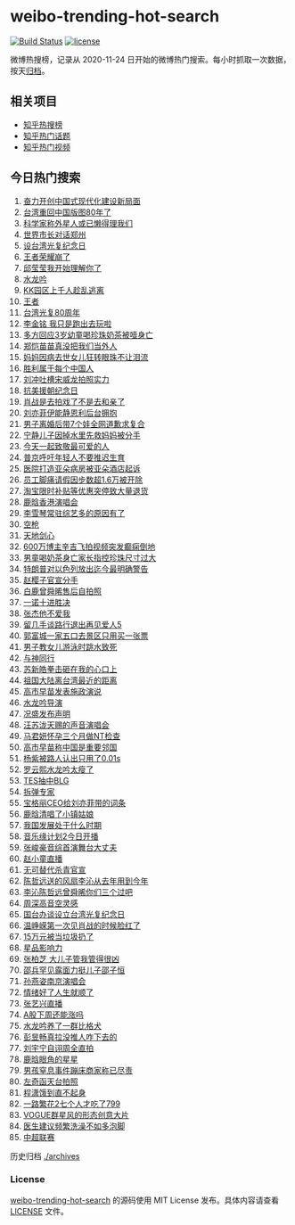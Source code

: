 # weibo-trending-hot-search

[![Build Status](https://github.com/justjavac/weibo-trending-hot-search/workflows/ci/badge.svg?branch=master)](https://github.com/justjavac/weibo-trending-hot-search/actions)
[![license](https://img.shields.io/github/license/justjavac/weibo-trending-hot-search)](https://github.com/justjavac/weibo-trending-hot-search/blob/master/LICENSE)

微博热搜榜，记录从 2020-11-24 日开始的微博热门搜索。每小时抓取一次数据，按天[归档](./archives)。

## 相关项目

- [知乎热搜榜](https://github.com/justjavac/zhihu-trending-top-search)
- [知乎热门话题](https://github.com/justjavac/zhihu-trending-hot-questions)
- [知乎热门视频](https://github.com/justjavac/zhihu-trending-hot-video)

## 今日热门搜索

<!-- BEGIN -->
<!-- 最后更新时间 Sat Oct 25 2025 04:44:45 GMT+0800 (China Standard Time) -->

1. [奋力开创中国式现代化建设新局面](https://s.weibo.com//weibo?q=%23%E5%A5%8B%E5%8A%9B%E5%BC%80%E5%88%9B%E4%B8%AD%E5%9B%BD%E5%BC%8F%E7%8E%B0%E4%BB%A3%E5%8C%96%E5%BB%BA%E8%AE%BE%E6%96%B0%E5%B1%80%E9%9D%A2%23&Refer=new_time)
1. [台湾重回中国版图80年了](https://s.weibo.com//weibo?q=%23%E5%8F%B0%E6%B9%BE%E9%87%8D%E5%9B%9E%E4%B8%AD%E5%9B%BD%E7%89%88%E5%9B%BE80%E5%B9%B4%E4%BA%86%23&t=31&band_rank=10&Refer=top)
1. [科学家称外星人或已懒得理我们](https://s.weibo.com//weibo?q=%E7%A7%91%E5%AD%A6%E5%AE%B6%E7%A7%B0%E5%A4%96%E6%98%9F%E4%BA%BA%E6%88%96%E5%B7%B2%E6%87%92%E5%BE%97%E7%90%86%E6%88%91%E4%BB%AC&t=31&band_rank=2&Refer=top)
1. [世界市长对话郑州](https://s.weibo.com//weibo?q=%23%E4%B8%96%E7%95%8C%E5%B8%82%E9%95%BF%E5%AF%B9%E8%AF%9D%E9%83%91%E5%B7%9E%23&t=31&band_rank=3&Refer=top)
1. [设台湾光复纪念日](https://s.weibo.com//weibo?q=%23%E8%AE%BE%E5%8F%B0%E6%B9%BE%E5%85%89%E5%A4%8D%E7%BA%AA%E5%BF%B5%E6%97%A5%23&t=31&band_rank=1&Refer=top)
1. [王者荣耀崩了](https://s.weibo.com//weibo?q=%E7%8E%8B%E8%80%85%E8%8D%A3%E8%80%80%E5%B4%A9%E4%BA%86&t=31&band_rank=5&Refer=top)
1. [邱莹莹我开始理解你了](https://s.weibo.com//weibo?q=%E9%82%B1%E8%8E%B9%E8%8E%B9%E6%88%91%E5%BC%80%E5%A7%8B%E7%90%86%E8%A7%A3%E4%BD%A0%E4%BA%86&t=31&band_rank=45&Refer=top)
1. [水龙吟](https://s.weibo.com//weibo?q=%E6%B0%B4%E9%BE%99%E5%90%9F&t=31&band_rank=6&Refer=top)
1. [KK园区上千人趁乱逃离](https://s.weibo.com//weibo?q=%23KK%E5%9B%AD%E5%8C%BA%E4%B8%8A%E5%8D%83%E4%BA%BA%E8%B6%81%E4%B9%B1%E9%80%83%E7%A6%BB%23&t=31&band_rank=4&Refer=top)
1. [王者](https://s.weibo.com//weibo?q=%E7%8E%8B%E8%80%85&t=31&band_rank=1&Refer=top)
1. [台湾光复80周年](https://s.weibo.com//weibo?q=%23%E5%8F%B0%E6%B9%BE%E5%85%89%E5%A4%8D80%E5%91%A8%E5%B9%B4%23&t=31&band_rank=30&Refer=top)
1. [李金铭 我只是跑出去玩啦](https://s.weibo.com//weibo?q=%E6%9D%8E%E9%87%91%E9%93%AD%20%E6%88%91%E5%8F%AA%E6%98%AF%E8%B7%91%E5%87%BA%E5%8E%BB%E7%8E%A9%E5%95%A6&t=31&band_rank=11&Refer=top)
1. [多方回应3岁幼童喝珍珠奶茶被噎身亡](https://s.weibo.com//weibo?q=%23%E5%A4%9A%E6%96%B9%E5%9B%9E%E5%BA%943%E5%B2%81%E5%B9%BC%E7%AB%A5%E5%96%9D%E7%8F%8D%E7%8F%A0%E5%A5%B6%E8%8C%B6%E8%A2%AB%E5%99%8E%E8%BA%AB%E4%BA%A1%23&t=31&band_rank=14&Refer=top)
1. [郑恺苗苗真没把我们当外人](https://s.weibo.com//weibo?q=%E9%83%91%E6%81%BA%E8%8B%97%E8%8B%97%E7%9C%9F%E6%B2%A1%E6%8A%8A%E6%88%91%E4%BB%AC%E5%BD%93%E5%A4%96%E4%BA%BA&t=31&band_rank=12&Refer=top)
1. [妈妈因病去世女儿狂转眼珠不让泪流](https://s.weibo.com//weibo?q=%23%E5%A6%88%E5%A6%88%E5%9B%A0%E7%97%85%E5%8E%BB%E4%B8%96%E5%A5%B3%E5%84%BF%E7%8B%82%E8%BD%AC%E7%9C%BC%E7%8F%A0%E4%B8%8D%E8%AE%A9%E6%B3%AA%E6%B5%81%23&t=31&band_rank=15&Refer=top)
1. [胜利属于每个中国人](https://s.weibo.com//weibo?q=%23%E8%83%9C%E5%88%A9%E5%B1%9E%E4%BA%8E%E6%AF%8F%E4%B8%AA%E4%B8%AD%E5%9B%BD%E4%BA%BA%23&t=31&band_rank=35&Refer=top)
1. [刘冲吐槽宋威龙拍照实力](https://s.weibo.com//weibo?q=%23%E5%88%98%E5%86%B2%E5%90%90%E6%A7%BD%E5%AE%8B%E5%A8%81%E9%BE%99%E6%8B%8D%E7%85%A7%E5%AE%9E%E5%8A%9B%23&t=31&band_rank=31&Refer=top)
1. [抗美援朝纪念日](https://s.weibo.com//weibo?q=%23%E6%8A%97%E7%BE%8E%E6%8F%B4%E6%9C%9D%E7%BA%AA%E5%BF%B5%E6%97%A5%23&t=31&band_rank=25&Refer=top)
1. [肖战是去拍戏了不是去和亲了](https://s.weibo.com//weibo?q=%E8%82%96%E6%88%98%E6%98%AF%E5%8E%BB%E6%8B%8D%E6%88%8F%E4%BA%86%E4%B8%8D%E6%98%AF%E5%8E%BB%E5%92%8C%E4%BA%B2%E4%BA%86&t=31&band_rank=13&Refer=top)
1. [刘亦菲伊能静恩利后台拥抱](https://s.weibo.com//weibo?q=%23%E5%88%98%E4%BA%A6%E8%8F%B2%E4%BC%8A%E8%83%BD%E9%9D%99%E6%81%A9%E5%88%A9%E5%90%8E%E5%8F%B0%E6%8B%A5%E6%8A%B1%23&t=31&band_rank=42&Refer=top)
1. [男子离婚后带7个娃全网道歉求复合](https://s.weibo.com//weibo?q=%23%E7%94%B7%E5%AD%90%E7%A6%BB%E5%A9%9A%E5%90%8E%E5%B8%A67%E4%B8%AA%E5%A8%83%E5%85%A8%E7%BD%91%E9%81%93%E6%AD%89%E6%B1%82%E5%A4%8D%E5%90%88%23&t=31&band_rank=26&Refer=top)
1. [宁静儿子因掉水里先救妈妈被分手](https://s.weibo.com//weibo?q=%E5%AE%81%E9%9D%99%E5%84%BF%E5%AD%90%E5%9B%A0%E6%8E%89%E6%B0%B4%E9%87%8C%E5%85%88%E6%95%91%E5%A6%88%E5%A6%88%E8%A2%AB%E5%88%86%E6%89%8B&t=31&band_rank=22&Refer=top)
1. [今天一起致敬最可爱的人](https://s.weibo.com//weibo?q=%23%E4%BB%8A%E5%A4%A9%E4%B8%80%E8%B5%B7%E8%87%B4%E6%95%AC%E6%9C%80%E5%8F%AF%E7%88%B1%E7%9A%84%E4%BA%BA%23&t=31&band_rank=41&Refer=top)
1. [普京呼吁年轻人不要推迟生育](https://s.weibo.com//weibo?q=%23%E6%99%AE%E4%BA%AC%E5%91%BC%E5%90%81%E5%B9%B4%E8%BD%BB%E4%BA%BA%E4%B8%8D%E8%A6%81%E6%8E%A8%E8%BF%9F%E7%94%9F%E8%82%B2%23&t=31&band_rank=5&Refer=top)
1. [医院打造亚朵病房被亚朵酒店起诉](https://s.weibo.com//weibo?q=%23%E5%8C%BB%E9%99%A2%E6%89%93%E9%80%A0%E4%BA%9A%E6%9C%B5%E7%97%85%E6%88%BF%E8%A2%AB%E4%BA%9A%E6%9C%B5%E9%85%92%E5%BA%97%E8%B5%B7%E8%AF%89%23&t=31&band_rank=48&Refer=top)
1. [员工脚痛请假因步数超1.6万被开除](https://s.weibo.com//weibo?q=%23%E5%91%98%E5%B7%A5%E8%84%9A%E7%97%9B%E8%AF%B7%E5%81%87%E5%9B%A0%E6%AD%A5%E6%95%B0%E8%B6%851.6%E4%B8%87%E8%A2%AB%E5%BC%80%E9%99%A4%23&t=31&band_rank=17&Refer=top)
1. [淘宝限时补贴等优惠突停致大量退货](https://s.weibo.com//weibo?q=%23%E6%B7%98%E5%AE%9D%E9%99%90%E6%97%B6%E8%A1%A5%E8%B4%B4%E7%AD%89%E4%BC%98%E6%83%A0%E7%AA%81%E5%81%9C%E8%87%B4%E5%A4%A7%E9%87%8F%E9%80%80%E8%B4%A7%23&t=31&band_rank=32&Refer=top)
1. [鹿晗香港演唱会](https://s.weibo.com//weibo?q=%E9%B9%BF%E6%99%97%E9%A6%99%E6%B8%AF%E6%BC%94%E5%94%B1%E4%BC%9A&t=31&band_rank=44&Refer=top)
1. [李雪琴常驻综艺多的原因有了](https://s.weibo.com//weibo?q=%E6%9D%8E%E9%9B%AA%E7%90%B4%E5%B8%B8%E9%A9%BB%E7%BB%BC%E8%89%BA%E5%A4%9A%E7%9A%84%E5%8E%9F%E5%9B%A0%E6%9C%89%E4%BA%86&t=31&band_rank=28&Refer=top)
1. [空枪](https://s.weibo.com//weibo?q=%E7%A9%BA%E6%9E%AA&t=31&band_rank=50&Refer=top)
1. [天地剑心](https://s.weibo.com//weibo?q=%E5%A4%A9%E5%9C%B0%E5%89%91%E5%BF%83&t=31&band_rank=34&Refer=top)
1. [600万博主辛吉飞拍视频突发癫痫倒地](https://s.weibo.com//weibo?q=%23600%E4%B8%87%E5%8D%9A%E4%B8%BB%E8%BE%9B%E5%90%89%E9%A3%9E%E6%8B%8D%E8%A7%86%E9%A2%91%E7%AA%81%E5%8F%91%E7%99%AB%E7%97%AB%E5%80%92%E5%9C%B0%23&t=31&band_rank=33&Refer=top)
1. [男童喝奶茶身亡家长指控珍珠尺寸过大](https://s.weibo.com//weibo?q=%23%E7%94%B7%E7%AB%A5%E5%96%9D%E5%A5%B6%E8%8C%B6%E8%BA%AB%E4%BA%A1%E5%AE%B6%E9%95%BF%E6%8C%87%E6%8E%A7%E7%8F%8D%E7%8F%A0%E5%B0%BA%E5%AF%B8%E8%BF%87%E5%A4%A7%23&t=31&band_rank=16&Refer=top)
1. [特朗普对以色列放出迄今最明确警告](https://s.weibo.com//weibo?q=%23%E7%89%B9%E6%9C%97%E6%99%AE%E5%AF%B9%E4%BB%A5%E8%89%B2%E5%88%97%E6%94%BE%E5%87%BA%E8%BF%84%E4%BB%8A%E6%9C%80%E6%98%8E%E7%A1%AE%E8%AD%A6%E5%91%8A%23&t=31&band_rank=38&Refer=top)
1. [赵樱子官宣分手](https://s.weibo.com//weibo?q=%23%E8%B5%B5%E6%A8%B1%E5%AD%90%E5%AE%98%E5%AE%A3%E5%88%86%E6%89%8B%23&t=31&band_rank=21&Refer=top)
1. [白鹿曾舜晞售后自拍照](https://s.weibo.com//weibo?q=%23%E7%99%BD%E9%B9%BF%E6%9B%BE%E8%88%9C%E6%99%9E%E5%94%AE%E5%90%8E%E8%87%AA%E6%8B%8D%E7%85%A7%23&t=31&band_rank=18&Refer=top)
1. [一诺十进胜决](https://s.weibo.com//weibo?q=%23%E4%B8%80%E8%AF%BA%E5%8D%81%E8%BF%9B%E8%83%9C%E5%86%B3%23&t=31&band_rank=20&Refer=top)
1. [张杰他不爱我](https://s.weibo.com//weibo?q=%23%E5%BC%A0%E6%9D%B0%E4%BB%96%E4%B8%8D%E7%88%B1%E6%88%91%23&t=31&band_rank=35&Refer=top)
1. [留几手谈路行退出再见爱人5](https://s.weibo.com//weibo?q=%23%E7%95%99%E5%87%A0%E6%89%8B%E8%B0%88%E8%B7%AF%E8%A1%8C%E9%80%80%E5%87%BA%E5%86%8D%E8%A7%81%E7%88%B1%E4%BA%BA5%23&t=31&band_rank=42&Refer=top)
1. [郭富城一家五口去景区只用买一张票](https://s.weibo.com//weibo?q=%E9%83%AD%E5%AF%8C%E5%9F%8E%E4%B8%80%E5%AE%B6%E4%BA%94%E5%8F%A3%E5%8E%BB%E6%99%AF%E5%8C%BA%E5%8F%AA%E7%94%A8%E4%B9%B0%E4%B8%80%E5%BC%A0%E7%A5%A8&t=31&band_rank=45&Refer=top)
1. [男子教女儿游泳时跳水致死](https://s.weibo.com//weibo?q=%23%E7%94%B7%E5%AD%90%E6%95%99%E5%A5%B3%E5%84%BF%E6%B8%B8%E6%B3%B3%E6%97%B6%E8%B7%B3%E6%B0%B4%E8%87%B4%E6%AD%BB%23&t=31&band_rank=27&Refer=top)
1. [与神同行](https://s.weibo.com//weibo?q=%23%E4%B8%8E%E7%A5%9E%E5%90%8C%E8%A1%8C%23&t=31&band_rank=48&Refer=top)
1. [苏新皓拳击砸在我的心口上](https://s.weibo.com//weibo?q=%E8%8B%8F%E6%96%B0%E7%9A%93%E6%8B%B3%E5%87%BB%E7%A0%B8%E5%9C%A8%E6%88%91%E7%9A%84%E5%BF%83%E5%8F%A3%E4%B8%8A&t=31&band_rank=42&Refer=top)
1. [祖国大陆离台湾最近的距离](https://s.weibo.com//weibo?q=%23%E7%A5%96%E5%9B%BD%E5%A4%A7%E9%99%86%E7%A6%BB%E5%8F%B0%E6%B9%BE%E6%9C%80%E8%BF%91%E7%9A%84%E8%B7%9D%E7%A6%BB%23&t=31&band_rank=30&Refer=top)
1. [高市早苗发表施政演说](https://s.weibo.com//weibo?q=%23%E9%AB%98%E5%B8%82%E6%97%A9%E8%8B%97%E5%8F%91%E8%A1%A8%E6%96%BD%E6%94%BF%E6%BC%94%E8%AF%B4%23&t=31&band_rank=49&Refer=top)
1. [水龙吟导演](https://s.weibo.com//weibo?q=%23%E6%B0%B4%E9%BE%99%E5%90%9F%E5%AF%BC%E6%BC%94%23&t=31&band_rank=36&Refer=top)
1. [况盛发布声明](https://s.weibo.com//weibo?q=%23%E5%86%B5%E7%9B%9B%E5%8F%91%E5%B8%83%E5%A3%B0%E6%98%8E%23&t=31&band_rank=7&Refer=top)
1. [汪苏泷天赐的声音演唱会](https://s.weibo.com//weibo?q=%E6%B1%AA%E8%8B%8F%E6%B3%B7%E5%A4%A9%E8%B5%90%E7%9A%84%E5%A3%B0%E9%9F%B3%E6%BC%94%E5%94%B1%E4%BC%9A&t=31&band_rank=37&Refer=top)
1. [马君妍怀孕三个月做NT检查](https://s.weibo.com//weibo?q=%23%E9%A9%AC%E5%90%9B%E5%A6%8D%E6%80%80%E5%AD%95%E4%B8%89%E4%B8%AA%E6%9C%88%E5%81%9ANT%E6%A3%80%E6%9F%A5%23&t=31&band_rank=19&Refer=top)
1. [高市早苗称中国是重要邻国](https://s.weibo.com//weibo?q=%23%E9%AB%98%E5%B8%82%E6%97%A9%E8%8B%97%E7%A7%B0%E4%B8%AD%E5%9B%BD%E6%98%AF%E9%87%8D%E8%A6%81%E9%82%BB%E5%9B%BD%23&t=31&band_rank=46&Refer=top)
1. [杨紫被路人认出只用了0.01s](https://s.weibo.com//weibo?q=%E6%9D%A8%E7%B4%AB%E8%A2%AB%E8%B7%AF%E4%BA%BA%E8%AE%A4%E5%87%BA%E5%8F%AA%E7%94%A8%E4%BA%860.01s&t=31&band_rank=18&Refer=top)
1. [罗云熙水龙吟太瘦了](https://s.weibo.com//weibo?q=%E7%BD%97%E4%BA%91%E7%86%99%E6%B0%B4%E9%BE%99%E5%90%9F%E5%A4%AA%E7%98%A6%E4%BA%86&t=31&band_rank=23&Refer=top)
1. [TES抽中BLG](https://s.weibo.com//weibo?q=%23TES%E6%8A%BD%E4%B8%ADBLG%23&t=31&band_rank=43&Refer=top)
1. [拆弹专家](https://s.weibo.com//weibo?q=%E6%8B%86%E5%BC%B9%E4%B8%93%E5%AE%B6&t=31&band_rank=46&Refer=top)
1. [宝格丽CEO给刘亦菲带的词条](https://s.weibo.com//weibo?q=%E5%AE%9D%E6%A0%BC%E4%B8%BDCEO%E7%BB%99%E5%88%98%E4%BA%A6%E8%8F%B2%E5%B8%A6%E7%9A%84%E8%AF%8D%E6%9D%A1&t=31&band_rank=47&Refer=top)
1. [鹿晗清唱了小镇姑娘](https://s.weibo.com//weibo?q=%23%E9%B9%BF%E6%99%97%E6%B8%85%E5%94%B1%E4%BA%86%E5%B0%8F%E9%95%87%E5%A7%91%E5%A8%98%23&t=31&band_rank=34&Refer=top)
1. [我国发展处于什么时期](https://s.weibo.com//weibo?q=%23%E6%88%91%E5%9B%BD%E5%8F%91%E5%B1%95%E5%A4%84%E4%BA%8E%E4%BB%80%E4%B9%88%E6%97%B6%E6%9C%9F%23&t=31&band_rank=49&Refer=top)
1. [音乐缘计划2今日开播](https://s.weibo.com//weibo?q=%23%E9%9F%B3%E4%B9%90%E7%BC%98%E8%AE%A1%E5%88%922%E4%BB%8A%E6%97%A5%E5%BC%80%E6%92%AD%23&t=31&band_rank=35&Refer=top)
1. [张峻豪音综首演舞台大丈夫](https://s.weibo.com//weibo?q=%E5%BC%A0%E5%B3%BB%E8%B1%AA%E9%9F%B3%E7%BB%BC%E9%A6%96%E6%BC%94%E8%88%9E%E5%8F%B0%E5%A4%A7%E4%B8%88%E5%A4%AB&t=31&band_rank=46&Refer=top)
1. [赵小童直播](https://s.weibo.com//weibo?q=%E8%B5%B5%E5%B0%8F%E7%AB%A5%E7%9B%B4%E6%92%AD&t=31&band_rank=47&Refer=top)
1. [无可替代杀青官宣](https://s.weibo.com//weibo?q=%E6%97%A0%E5%8F%AF%E6%9B%BF%E4%BB%A3%E6%9D%80%E9%9D%92%E5%AE%98%E5%AE%A3&t=31&band_rank=42&Refer=top)
1. [陈哲远送的风扇李沁从去年用到今年](https://s.weibo.com//weibo?q=%E9%99%88%E5%93%B2%E8%BF%9C%E9%80%81%E7%9A%84%E9%A3%8E%E6%89%87%E6%9D%8E%E6%B2%81%E4%BB%8E%E5%8E%BB%E5%B9%B4%E7%94%A8%E5%88%B0%E4%BB%8A%E5%B9%B4&t=31&band_rank=40&Refer=top)
1. [李沁陈哲远曾舜晞你们三个过吧](https://s.weibo.com//weibo?q=%E6%9D%8E%E6%B2%81%E9%99%88%E5%93%B2%E8%BF%9C%E6%9B%BE%E8%88%9C%E6%99%9E%E4%BD%A0%E4%BB%AC%E4%B8%89%E4%B8%AA%E8%BF%87%E5%90%A7&t=31&band_rank=24&Refer=top)
1. [周深高音空灵感](https://s.weibo.com//weibo?q=%E5%91%A8%E6%B7%B1%E9%AB%98%E9%9F%B3%E7%A9%BA%E7%81%B5%E6%84%9F&t=31&band_rank=49&Refer=top)
1. [国台办谈设立台湾光复纪念日](https://s.weibo.com//weibo?q=%23%E5%9B%BD%E5%8F%B0%E5%8A%9E%E8%B0%88%E8%AE%BE%E7%AB%8B%E5%8F%B0%E6%B9%BE%E5%85%89%E5%A4%8D%E7%BA%AA%E5%BF%B5%E6%97%A5%23&t=31&band_rank=8&Refer=top)
1. [温峥嵘第一次见肖战的时候脸红了](https://s.weibo.com//weibo?q=%23%E6%B8%A9%E5%B3%A5%E5%B5%98%E7%AC%AC%E4%B8%80%E6%AC%A1%E8%A7%81%E8%82%96%E6%88%98%E7%9A%84%E6%97%B6%E5%80%99%E8%84%B8%E7%BA%A2%E4%BA%86%23&t=31&band_rank=31&Refer=top)
1. [15万元被当垃圾扔了](https://s.weibo.com//weibo?q=%2315%E4%B8%87%E5%85%83%E8%A2%AB%E5%BD%93%E5%9E%83%E5%9C%BE%E6%89%94%E4%BA%86%23&t=31&band_rank=10&Refer=top)
1. [星品影响力](https://s.weibo.com//weibo?q=%E6%98%9F%E5%93%81%E5%BD%B1%E5%93%8D%E5%8A%9B&t=31&band_rank=48&Refer=top)
1. [张柏芝 大儿子管我管得很凶](https://s.weibo.com//weibo?q=%E5%BC%A0%E6%9F%8F%E8%8A%9D%20%E5%A4%A7%E5%84%BF%E5%AD%90%E7%AE%A1%E6%88%91%E7%AE%A1%E5%BE%97%E5%BE%88%E5%87%B6&t=31&band_rank=9&Refer=top)
1. [邵兵罕见露面力挺儿子邵子恒](https://s.weibo.com//weibo?q=%E9%82%B5%E5%85%B5%E7%BD%95%E8%A7%81%E9%9C%B2%E9%9D%A2%E5%8A%9B%E6%8C%BA%E5%84%BF%E5%AD%90%E9%82%B5%E5%AD%90%E6%81%92&t=31&band_rank=25&Refer=top)
1. [孙燕姿南京演唱会](https://s.weibo.com//weibo?q=%E5%AD%99%E7%87%95%E5%A7%BF%E5%8D%97%E4%BA%AC%E6%BC%94%E5%94%B1%E4%BC%9A&t=31&band_rank=46&Refer=top)
1. [情绪好了人生就顺了](https://s.weibo.com//weibo?q=%23%E6%83%85%E7%BB%AA%E5%A5%BD%E4%BA%86%E4%BA%BA%E7%94%9F%E5%B0%B1%E9%A1%BA%E4%BA%86%23&t=31&band_rank=47&Refer=top)
1. [张艺兴直播](https://s.weibo.com//weibo?q=%E5%BC%A0%E8%89%BA%E5%85%B4%E7%9B%B4%E6%92%AD&t=31&band_rank=48&Refer=top)
1. [A股下周还能涨吗](https://s.weibo.com//weibo?q=A%E8%82%A1%E4%B8%8B%E5%91%A8%E8%BF%98%E8%83%BD%E6%B6%A8%E5%90%97&t=31&band_rank=43&Refer=top)
1. [水龙吟养了一群比格犬](https://s.weibo.com//weibo?q=%E6%B0%B4%E9%BE%99%E5%90%9F%E5%85%BB%E4%BA%86%E4%B8%80%E7%BE%A4%E6%AF%94%E6%A0%BC%E7%8A%AC&t=31&band_rank=39&Refer=top)
1. [彭昱畅真拉没推人咋下去的](https://s.weibo.com//weibo?q=%E5%BD%AD%E6%98%B1%E7%95%85%E7%9C%9F%E6%8B%89%E6%B2%A1%E6%8E%A8%E4%BA%BA%E5%92%8B%E4%B8%8B%E5%8E%BB%E7%9A%84&t=31&band_rank=29&Refer=top)
1. [刘宇宁自诩周全直拍](https://s.weibo.com//weibo?q=%E5%88%98%E5%AE%87%E5%AE%81%E8%87%AA%E8%AF%A9%E5%91%A8%E5%85%A8%E7%9B%B4%E6%8B%8D&t=31&band_rank=38&Refer=top)
1. [鹿晗眼角的星星](https://s.weibo.com//weibo?q=%E9%B9%BF%E6%99%97%E7%9C%BC%E8%A7%92%E7%9A%84%E6%98%9F%E6%98%9F&t=31&band_rank=39&Refer=top)
1. [男孩窒息事件蹦床商家称已尽责](https://s.weibo.com//weibo?q=%23%E7%94%B7%E5%AD%A9%E7%AA%92%E6%81%AF%E4%BA%8B%E4%BB%B6%E8%B9%A6%E5%BA%8A%E5%95%86%E5%AE%B6%E7%A7%B0%E5%B7%B2%E5%B0%BD%E8%B4%A3%23&t=31&band_rank=40&Refer=top)
1. [左奇函天台拍照](https://s.weibo.com//weibo?q=%E5%B7%A6%E5%A5%87%E5%87%BD%E5%A4%A9%E5%8F%B0%E6%8B%8D%E7%85%A7&t=31&band_rank=41&Refer=top)
1. [程潇饿到直不起身](https://s.weibo.com//weibo?q=%E7%A8%8B%E6%BD%87%E9%A5%BF%E5%88%B0%E7%9B%B4%E4%B8%8D%E8%B5%B7%E8%BA%AB&t=31&band_rank=42&Refer=top)
1. [一路繁花2七个人才吃了799](https://s.weibo.com//weibo?q=%E4%B8%80%E8%B7%AF%E7%B9%81%E8%8A%B12%E4%B8%83%E4%B8%AA%E4%BA%BA%E6%89%8D%E5%90%83%E4%BA%86799&t=31&band_rank=45&Refer=top)
1. [VOGUE群星风的形态创意大片](https://s.weibo.com//weibo?q=%23VOGUE%E7%BE%A4%E6%98%9F%E9%A3%8E%E7%9A%84%E5%BD%A2%E6%80%81%E5%88%9B%E6%84%8F%E5%A4%A7%E7%89%87%23&t=31&band_rank=47&Refer=top)
1. [医生建议频繁洗澡不如多泡脚](https://s.weibo.com//weibo?q=%23%E5%8C%BB%E7%94%9F%E5%BB%BA%E8%AE%AE%E9%A2%91%E7%B9%81%E6%B4%97%E6%BE%A1%E4%B8%8D%E5%A6%82%E5%A4%9A%E6%B3%A1%E8%84%9A%23&t=31&band_rank=49&Refer=top)
1. [中超联赛](https://s.weibo.com//weibo?q=%E4%B8%AD%E8%B6%85%E8%81%94%E8%B5%9B&t=31&band_rank=50&Refer=top)

<!-- END -->

历史归档 [./archives](./archives)

### License

[weibo-trending-hot-search](https://github.com/justjavac/weibo-trending-hot-search) 的源码使用 MIT License
发布。具体内容请查看 [LICENSE](./LICENSE) 文件。
